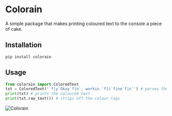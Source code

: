 # Colorain
A simple package that makes printing coloured text to the console a piece of cake.

## Installation
```
pip install colorain
```

## Usage
```python
from colorain import ColoredText
txt = ColoredText('`f|y`Okay`f|n`, workin `f|c`fine`f|n`') # parses the colour tags and colour-codes the text as needed
print(txt) # prints the coloured text
print(txt.raw_text()) # strips off the colour tags
```
![Colorain](https://github.com/susmit31/colorain/ss.png)